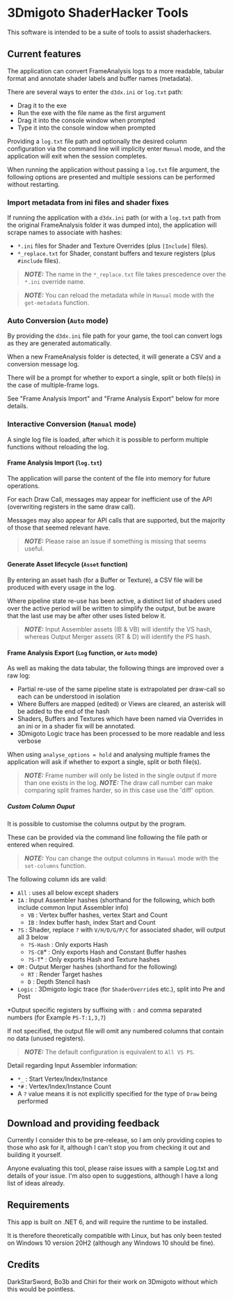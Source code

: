 # 3Dmigoto ShaderHacker Tools

This software is intended to be a suite of tools to assist shaderhackers.

## Current features

The application can convert FrameAnalysis logs to a more readable, tabular format and annotate shader labels and buffer names (metadata).

There are several ways to enter the `d3dx.ini` or `log.txt` path:
- Drag it to the exe
- Run the exe with the file name as the first argument
- Drag it into the console window when prompted
- Type it into the console window when prompted

Providing a `log.txt` file path and optionally the desired column configuration via the command line will implicity enter `Manual` mode, and the application will exit when the session completes.

When running the application without passing a `log.txt` file argument, the following options are presented and multiple sessions can be performed without restarting.

### Import metadata from ini files and shader fixes

If running the application with a `d3dx.ini` path (or with a `log.txt` path from the original FrameAnalysis folder it was dumped into), the application will scrape names to associate with hashes:
- `*.ini` files for Shader and Texture Overrides (plus `[Include]` files).
- `*_replace.txt` for Shader, constant buffers and texure registers (plus `#include` files).

> **_NOTE:_** The name in the `*_replace.txt` file takes prescedence over the `*.ini` override name.

> **_NOTE:_** You can reload the metadata while in `Manual` mode with the `get-metadata` function.

### Auto Conversion (`Auto` mode)

By providing the `d3dx.ini` file path for your game, the tool can convert logs as they are generated automatically.

When a new FrameAnalysis folder is detected, it will generate a CSV and a conversion message log.

There will be a prompt for whether to export a single, split or both file(s) in the case of multiple-frame logs.

See "Frame Analysis Import" and "Frame Analysis Export" below for more details.

### Interactive Conversion (`Manual` mode)

A single log file is loaded, after which it is possible to perform multiple functions without reloading the log.

#### Frame Analysis Import (`log.txt`)

The application will parse the content of the file into memory for future operations.

For each Draw Call, messages may appear for inefficient use of the API (overwriting registers in the same draw call).

Messages may also appear for API calls that are supported, but the majority of those that seemed relevant have.

> **_NOTE:_** Please raise an issue if something is missing that seems useful.

#### Generate Asset lifecycle (`Asset` function)

By entering an asset hash (for a Buffer or Texture), a CSV file will be produced with every usage in the log.

Where pipeline state re-use has been active, a distinct list of shaders used over the active period will be written to simplify the output, but be aware that the last use may be after other uses listed below it.

> **_NOTE:_** Input Assembler assets (IB & VB) will identify the VS hash, whereas Output Merger assets (RT & D) will identify the PS hash.

#### Frame Analysis Export (`Log` function, or `Auto` mode)

As well as making the data tabular, the following things are improved over a raw log:
- Partial re-use of the same pipeline state is extrapolated per draw-call so each can be understood in isolation
- Where Buffers are mapped (edited) or Views are cleared, an asterisk will be added to the end of the hash
- Shaders, Buffers and Textures which have been named via Overrides in an ini or in a shader fix will be annotated.
- 3Dmigoto Logic trace has been processed to be more readable and less verbose

When using `analyse_options = hold` and analysing multiple frames the application will ask if whether to export a single, split or both file(s). 

> **_NOTE:_**  Frame number will only be listed in the single output if more than one exists in the log. 
> **_NOTE:_**  The draw call number can make comparing split frames harder, so in this case use the 'diff' option.

##### Custom Column Ouput

It is possible to customise the columns output by the program.

These can be provided via the command line following the file path or entered when required.

> **_NOTE:_**  You can change the output columns in `Manual` mode with the `set-columns` function.

The following column ids are valid:

- `All` : uses all below except shaders
- `IA` : Input Assembler hashes (shorthand for the following, which both include common Input Assembler info)
	- `VB` : Vertex buffer hashes, vertex Start and Count
	- `IB` : Index buffer hash, index Start and Count
- `?S` : Shader, replace `?` with `V/H/D/G/P/C` for associated shader, will output all 3 below
	- `?S-Hash` : Only exports Hash
	- `?S-CB`* : Only exports Hash and Constant Buffer hashes
	- `?S-T`* : Only exports Hash and Texture hashes
- `OM` : Output Merger hashes (shorthand for the following)
	- `RT` : Render Target hashes
	- `D` : Depth Stencil hash
- `Logic` : 3Dmigoto logic trace (for `ShaderOverride`s etc.), split into Pre and Post

*Output specific registers by suffixing with `:` and comma separated numbers (for Example `PS-T:1,3,7`) 

If not specified, the output file will omit any numbered columns that contain no data (unused registers).

> **_NOTE:_**  The default configuration is equivalent to `All VS PS`.

Detail regarding Input Assembler information:
- `*_` : Start Vertex/Index/Instance
- `*#` : Vertex/Index/Instance Count
- A `?` value means it is not explicitly specified for the type of `Draw` being performed

## Download and providing feedback

Currently I consider this to be pre-release, so I am only providing copies to those who ask for it, although I can't stop you from checking it out and building it yourself.

Anyone evaluating this tool, please raise issues with a sample Log.txt and details of your issue. I'm also open to suggestions, although I have a long list of ideas already.

## Requirements

This app is built on .NET 6, and will require the runtime to be installed. 

It is therefore theoretically compatible with Linux, but has only been tested on Windows 10 version 20H2 (although any Windows 10 should be fine).

## Credits

DarkStarSword, Bo3b and Chiri for their work on 3Dmigoto without which this would be pointless.
